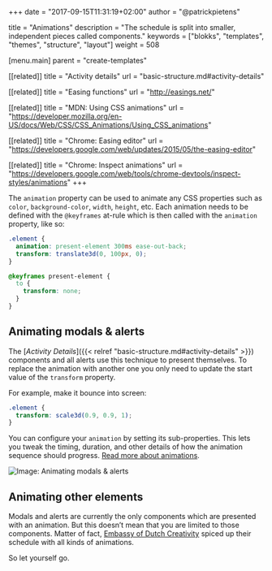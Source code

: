 +++
date            = "2017-09-15T11:31:19+02:00"
author          = "@patrickpietens"

title           = "Animations"
description     = "The schedule is split into smaller, independent pieces called components."
keywords        = ["blokks", "templates", "themes", "structure", "layout"]
weight          = 508

[menu.main]
parent          = "create-templates"

[[related]]
title = "Activity details"
url = "basic-structure.md#activity-details"

[[related]]
title = "Easing functions"
url = "http://easings.net/"

[[related]]
title = "MDN: Using CSS animations"
url = "https://developer.mozilla.org/en-US/docs/Web/CSS/CSS_Animations/Using_CSS_animations"

[[related]]
title = "Chrome: Easing editor"
url = "https://developers.google.com/web/updates/2015/05/the-easing-editor"

[[related]]
title = "Chrome: Inspect animations"
url = "https://developers.google.com/web/tools/chrome-devtools/inspect-styles/animations"
+++

The `animation` property can be used to animate any CSS properties such as `color`, `background-color`, `width`, `height`, etc. Each animation needs to be defined with the `@keyframes` at-rule which is then called with the `animation` property, like so:

```css
.element {
  animation: present-element 300ms ease-out-back;
  transform: translate3d(0, 100px, 0);
}

@keyframes present-element {
  to {
    transform: none;
  }
}
```

## Animating modals & alerts
The [*Activity Details*]({{< relref "basic-structure.md#activity-details" >}}) components and all alerts use this technique to present themselves. To replace the animation with another one you only need to update the start value of the `transform` property. 

For example, make it bounce into screen:

```css
.element {
  transform: scale3d(0.9, 0.9, 1);
}
```
You can configure your `animation` by setting its sub-properties. This lets you tweak the timing, duration, and other details of how the animation sequence should progress. [Read more about animations](https://developer.mozilla.org/en-US/docs/Web/CSS/CSS_Animations/Using_CSS_animations).

![Image: Animating modals & alerts](http://animating-modals.gif)

## Animating other elements
Modals and alerts are currently the only components which are presented with an animation. But this doesn’t mean that you are limited to those components. Matter of fact, [Embassy of Dutch Creativity](https://blokks.co/schedules/embassy-of-dutch-creativity) spiced up their schedule with all kinds of animations. 

So let yourself go.
